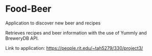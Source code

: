 # Food-Beer
Application to discover new beer and recipes

Retrieves recipes and beer information with the use of Yummly and BreweryDB API.


Link to application:
https://people.rit.edu/~tah5279/330/project3/